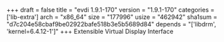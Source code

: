 +++
draft = false
title = "evdi 1.9.1-170"
version = "1.9.1-170"
categories = ['lib-extra']
arch = "x86_64"
size = "177996"
usize = "462942"
sha1sum = "d7c204e58cbaf9be02922bafe518b3e5b5689d84"
depends = "['libdrm', 'kernel=6.4.12-1']"
+++
Extensible Virtual Display Interface